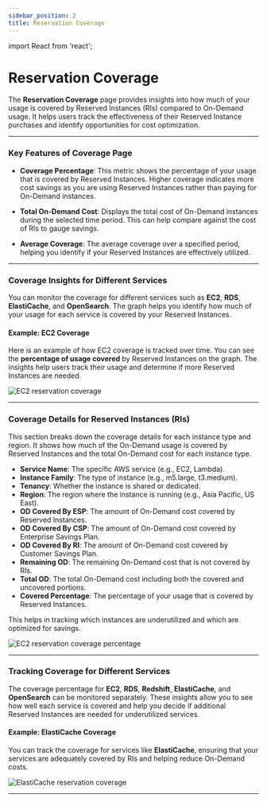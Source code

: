 ```yaml
---
sidebar_position: 2
title: Reservation Coverage
---
```


import React from 'react';

# Reservation Coverage

The **Reservation Coverage** page provides insights into how much of your usage is covered by Reserved Instances (RIs) compared to On-Demand usage. It helps users track the effectiveness of their Reserved Instance purchases and identify opportunities for cost optimization.

---

### Key Features of Coverage Page

- **Coverage Percentage**: This metric shows the percentage of your usage that is covered by Reserved Instances. Higher coverage indicates more cost savings as you are using Reserved Instances rather than paying for On-Demand instances.
  
- **Total On-Demand Cost**: Displays the total cost of On-Demand instances during the selected time period. This can help compare against the cost of RIs to gauge savings.

- **Average Coverage**: The average coverage over a specified period, helping you identify if your Reserved Instances are effectively utilized.

---

### Coverage Insights for Different Services

You can monitor the coverage for different services such as **EC2**, **RDS**, **ElastiCache**, and **OpenSearch**. The graph helps you identify how much of your usage for each service is covered by your Reserved Instances.

#### Example: EC2 Coverage

Here is an example of how EC2 coverage is tracked over time. You can see the **percentage of usage covered** by Reserved Instances on the graph. The insights help users track their usage and determine if more Reserved Instances are needed.

<div style={{ textAlign: 'center' }}>
  <img src="/img/reservations/reservations-ec2-coverage.png" alt="EC2 reservation coverage" />
</div>

---

### Coverage Details for Reserved Instances (RIs)

This section breaks down the coverage details for each instance type and region. It shows how much of the On-Demand usage is covered by Reserved Instances and the total On-Demand cost for each instance type.

- **Service Name**: The specific AWS service (e.g., EC2, Lambda).
- **Instance Family**: The type of instance (e.g., m5.large, t3.medium).
- **Tenancy**: Whether the instance is shared or dedicated.
- **Region**: The region where the instance is running (e.g., Asia Pacific, US East).
- **OD Covered By ESP**: The amount of On-Demand cost covered by Reserved Instances.
- **OD Covered By CSP**: The amount of On-Demand cost covered by Enterprise Savings Plan.
- **OD Covered By RI**: The amount of On-Demand cost covered by Customer Savings Plan.
- **Remaining OD**: The remaining On-Demand cost that is not covered by RIs.
- **Total OD**: The total On-Demand cost including both the covered and uncovered portions.
- **Covered Percentage**: The percentage of your usage that is covered by Reserved Instances.

This helps in tracking which instances are underutilized and which are optimized for savings.

<div style={{ textAlign: 'center' }}>
  <img src="/img/reservations/reservations-ec2-coverage-percent.png" alt="EC2 reservation coverage percentage" />
</div>

---

### Tracking Coverage for Different Services

The coverage percentage for **EC2**, **RDS**, **Redshift**, **ElastiCache**, and **OpenSearch** can be monitored separately. These insights allow you to see how well each service is covered and help you decide if additional Reserved Instances are needed for underutilized services.

#### Example: ElastiCache Coverage

You can track the coverage for services like **ElastiCache**, ensuring that your services are adequately covered by RIs and helping reduce On-Demand costs.

<div style={{ textAlign: 'center' }}>
  <img src="/img/reservations/reservations-elasticache-coverage.png" alt="ElastiCache reservation coverage" />
</div>

---
